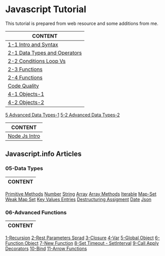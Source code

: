 # Javascript Tutorial

This tutorial is prepared from web resource and some additions from me.

CONTENT |
--- |
[1-1 Intro and Syntax](./js-intro-1-1-intro-and-syntax.md) |
[2-1 Data Types and Operators](./js-intro-2-1-data-types-and-operators.md) |
[2-2 Conditions Loop Vs](./js-intro-2-2-if-and-loops.md) |
[2-3 Functions](./js-intro-2-3-functions.md) |
[2-4 Functions](./js-intro-2-js-intro-2-4-functions.md) |
[Code Quality](./js-intro-3-code-quality.md) |
[4-1 Objects-1](./js-intro-4-objects-1.md) |
[4-2 Objects-2](./js-intro-4-objects-2.md) |
[5 Advanced Data Types-1](./js-intro-5-advanced-data-types.md)
[5-2 Advanced Data Types-2](./js-intro-5p2-advanced-data-types-2.md)

CONTENT |
--- |
[Node Js Intro](./node-js-intro.md) |

<h2>Javascript.info Articles </h2> 

<h3>05-Data Types</h3>

CONTENT |
--- |
[Primitive Methods](./en.javascript.info-master/1-js/05-data-types/01-primitives-methods/article.md)
[Number](./en.javascript.info-master/1-js/05-data-types/02-number/article.md)
[String](./en.javascript.info-master/1-js/05-data-types/03-string/article.md)
[Array](./en.javascript.info-master/1-js/05-data-types/04-array/article.md)
[Array Methods](./en.javascript.info-master/1-js/05-data-types/05-array-methods/article.md)
[Iterable](./en.javascript.info-master/1-js/05-data-types/06-iterable/article.md)
[Map-Set](./en.javascript.info-master/1-js/05-data-types/07-map-set/article.md)
[Weak Map Set](./en.javascript.info-master/1-js/05-data-types/08-weakmap-weakset/article.md)
[Key Values Entries](./en.javascript.info-master/1-js/05-data-types/09-keys-values-entries/article.md)
[Destructuring Assigment](./en.javascript.info-master/1-js/05-data-types/10-destructuring-assignment/article.md)
[Date](./en.javascript.info-master/1-js/05-data-types/11-date/article.md)
[Json](./en.javascript.info-master/1-js/05-data-types/12-json/article.md)


<h3>06-Advanced Functions</h3> 

CONTENT |
--- |
[1-Recursion](./en.javascript.info-master/1-js/06-advanced-functions/01-recursion/article.md)
[2-Rest Parameters Sprad](./en.javascript.info-master/1-js/06-advanced-functions/02-rest-parameters-spread/article.md)
[3-Closure](./en.javascript.info-master/1-js/06-advanced-functions/03-closure/article.md)
[4-Var](./en.javascript.info-master/1-js/06-advanced-functions/04-var/article.md)
[5-Global Object](./en.javascript.info-master/1-js/06-advanced-functions/05-global-object/article.md)
[6-Function Object](./en.javascript.info-master/1-js/06-advanced-functions/06-function-object/article.md)
[7-New Function](./en.javascript.info-master/1-js/06-advanced-functions/07-new-function/article.md)
[8-Set Timeout - SetInterval](./en.javascript.info-master/1-js/06-advanced-functions/08-settimeout-setinterval/article.md)
[9-Call Apply Decorators](./en.javascript.info-master/1-js/06-advanced-functions/09-call-apply-decorators/article.md)
[10-Bind](./en.javascript.info-master/1-js/06-advanced-functions/10-bind/article.md)
[11-Arrow Functions](./en.javascript.info-master/1-js/06-advanced-functions/12-arrow-functions/article.md)


